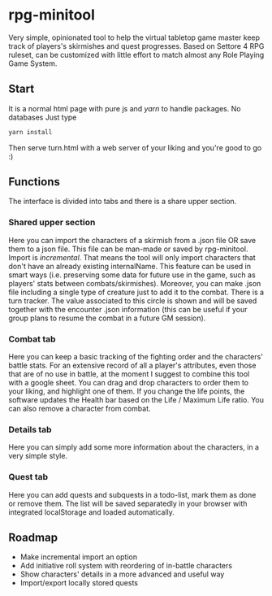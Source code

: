 # rpg-minitool
Very simple, opinionated tool to help the virtual tabletop game master keep track of players's skirmishes and quest progresses. Based on Settore 4 RPG ruleset, can be customized with little effort to match almost any Role Playing Game System.
## Start
It is a normal html page with pure js and _yarn_ to handle packages. No databases
Just type 
```bash
yarn install
```
Then serve turn.html with a web server of your liking and you're good to go :)
## Functions
The interface is divided into tabs and there is a share upper section.
### Shared upper section
Here you can import the characters of a skirmish from a .json file OR save them to a json file. 
This file can be man-made or saved by rpg-minitool.
Import is _incremental_. That means the tool will only import characters that don't have an already existing internalName. This feature can be used in smart ways (i.e. preserving some data for future use in the game, such as players' stats between combats/skirmishes). Moreover, you can make .json file including a single type of creature just to add it to the combat.
There is a turn tracker. The value associated to this circle is shown and will be saved together with the encounter .json information (this can be useful if your group plans to resume the combat in a future GM session).
### Combat tab
Here you can keep a basic tracking of the fighting order and the characters' battle stats. For an extensive record of all a player's attributes, even those that are of no use in battle, at the moment I suggest to combine this tool with a google sheet.
You can drag and drop characters to order them to your liking, and highlight one of them. If you change the life points, the software updates the Health bar based on the Life / Maximum Life ratio. You can also remove a character from combat.
### Details tab
Here you can simply add some more information about the characters, in a very simple style. 
### Quest tab
Here you can add quests and subquests in a todo-list, mark them as done or remove them. The list will be saved separatedly in your browser with integrated localStorage and loaded automatically. 
## Roadmap
- Make incremental import an option
- Add initiative roll system with reordering of in-battle characters
- Show characters' details in a more advanced and useful way
- Import/export locally stored quests
